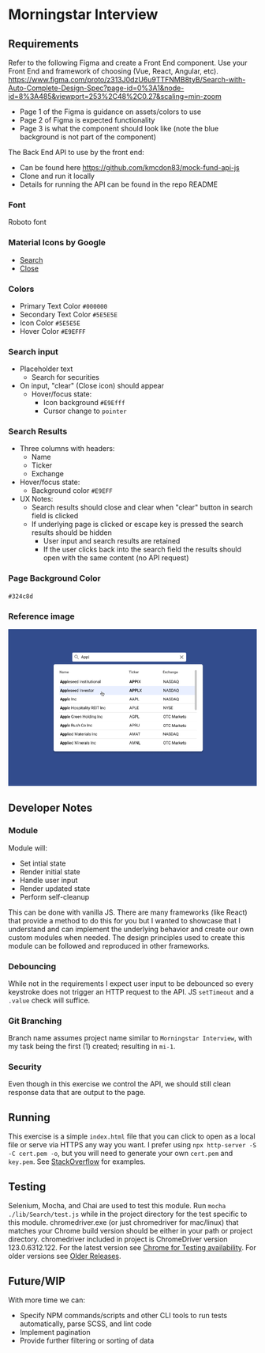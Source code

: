 # Morningstar Interview

## Requirements
Refer to the following Figma and create a Front End component.  Use your Front End and framework of choosing (Vue, React, Angular, etc).
https://www.figma.com/proto/z313J0dzU6u9TTFNMB8tyB/Search-with-Auto-Complete-Design-Spec?page-id=0%3A1&node-id=8%3A485&viewport=253%2C48%2C0.27&scaling=min-zoom
  - Page 1 of the Figma is guidance on assets/colors to use
  - Page 2 of Figma is expected functionality
  - Page 3 is what the component should look like (note the blue background is not part of the component)

The Back End API to use by the front end:
  - Can be found here https://github.com/kmcdon83/mock-fund-api-js
  - Clone and run it locally
  - Details for running the API can be found in the repo README

### Font
Roboto font

### Material Icons by Google
  - [Search](https://fonts.google.com/icons?icon.query=search)
  - [Close](https://fonts.google.com/icons?icon.query=close)

### Colors
  - Primary Text Color `#000000`
  - Secondary Text Color `#5E5E5E`
  - Icon Color `#5E5E5E`
  - Hover Color `#E9EFFF`

### Search input
- Placeholder text
  - Search for securities
- On input, "clear" (Close icon) should appear
  - Hover/focus state:
    - Icon background `#E9Efff`
    - Cursor change to `pointer`

### Search Results
- Three columns with headers:
  - Name
  - Ticker
  - Exchange
- Hover/focus state:
  - Background color `#E9EFF`
- UX Notes:
  - Search results should close and clear when "clear" button in search field is clicked
  - If underlying page is clicked or escape key is pressed the search results should be hidden
    - User input and search results are retained
    - If the user clicks back into the search field the results should open with the same content (no API request)

### Page Background Color
`#324c8d`

### Reference image
![Completed search input and search results reference](./reference.png)

## Developer Notes
### Module
Module will:
  - Set intial state
  - Render initial state
  - Handle user input
  - Render updated state
  - Perform self-cleanup

This can be done with vanilla JS. There are many frameworks (like React) that provide a method to do this for you but I wanted to showcase that I understand and can implement the underlying behavior and create our own custom modules when needed. The design principles used to create this module can be followed and reproduced in other frameworks.

### Debouncing
While not in the requirements I expect user input to be debounced so every keystroke does not trigger an HTTP request to the API. JS `setTimeout` and a `.value` check will suffice.

### Git Branching
Branch name assumes project name similar to `Morningstar Interview`, with my task being the first (1) created; resulting in `mi-1`.

### Security
Even though in this exercise we control the API, we should still clean response data that are output to the page.

## Running
This exercise is a simple `index.html` file that you can click to open as a local file or serve via HTTPS any way you want. I prefer using `npx http-server -S -C cert.pem -o`, but you will need to generate your own `cert.pem` and `key.pem`. See [StackOverflow](https://stackoverflow.com/questions/12871565/how-to-create-pem-files-for-https-web-server) for examples.

## Testing
Selenium, Mocha, and Chai are used to test this module. Run `mocha ./lib/Search/test.js` while in the project directory for the test specific to this module.
chromedriver.exe (or just chromedriver for mac/linux) that matches your Chrome build version should be either in your path or project directory. chromedriver included in project is ChromeDriver version 123.0.6312.122. For the latest version see [Chrome for Testing availability](https://googlechromelabs.github.io/chrome-for-testing/). For older versions see [Older Releases](https://chromedriver.chromium.org/downloads).

## Future/WIP
With more time we can:
  - Specify NPM commands/scripts and other CLI tools to run tests automatically, parse SCSS, and lint code
  - Implement pagination
  - Provide further filtering or sorting of data